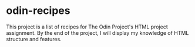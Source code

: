 # odin-recipes
This project is a list of recipes for The Odin Project's HTML project assignment. By the end of the project, I will display my knowledge of HTML structure and features.
